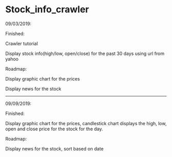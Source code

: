 # Stock_info_crawler

09/03/2019:

Finished:

Crawler tutorial

Display stock info(high/low, open/close) for the past 30 days using url from yahoo

Roadmap:

Display graphic chart for the prices

Display news for the stock

-----------------------------------------------------------------------------------------------------------------------------------

09/09/2019:

Finished:

Display graphic chart for the prices, candlestick chart displays the high, low, open and close price for the stock for the day.

Roadmap:

Display news for the stock, sort based on date
